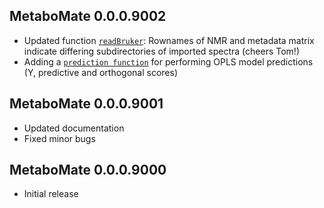 ## MetaboMate 0.0.0.9002

* Updated function [``readBruker``](../reference/readBruker.html): Rownames of NMR and metadata matrix indicate differing subdirectories of imported spectra (cheers Tom!)
* Adding a [``prediction function``](../reference/pred.opls.html) for performing OPLS model predictions (Y, predictive and orthogonal scores)


## MetaboMate 0.0.0.9001

* Updated documentation 
* Fixed minor bugs

## MetaboMate 0.0.0.9000

* Initial release
